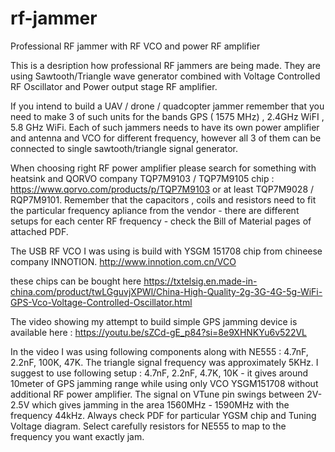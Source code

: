 # rf-jammer
Professional RF jammer with RF VCO and power RF amplifier

This is a desription how professional RF jammers are being made. They are using Sawtooth/Triangle wave generator combined with Voltage Controlled RF Oscillator and Power output stage RF amplifier.

If you intend to build a UAV / drone / quadcopter jammer remember that you need to make 3 of such units for the bands GPS ( 1575 MHz) , 2.4GHz WiFI , 5.8 GHz WiFi. Each of such jammers needs to have its own power amplifier and antenna and VCO for different frequency, however all 3 of them can be connected to single sawtooth/triangle signal generator. 

When choosing right RF power amplifier please search for something with heatsink and QORVO company TQP7M9103 / TQP7M9105 chip : https://www.qorvo.com/products/p/TQP7M9103   or at least TQP7M9028 / RQP7M9101. Remember that the capacitors , coils and resistors need to fit the particular frequency  apliance from the vendor - there are different setups for each center RF frequency - check the Bill of Material pages of attached PDF. 

The USB RF VCO I was using is build with YSGM 151708 chip from chineese company INNOTION.  http://www.innotion.com.cn/VCO

these chips can be bought here https://txtelsig.en.made-in-china.com/product/twLGguvjXPWl/China-High-Quality-2g-3G-4G-5g-WiFi-GPS-Vco-Voltage-Controlled-Oscillator.html

The video showing my attempt to build simple GPS jamming device is available here : https://youtu.be/sZCd-gE_p84?si=8e9XHNKYu6v522VL

In the video I was using following components along with NE555 : 4.7nF, 2.2nF, 100K, 47K. The triangle signal frequency was approximately 5KHz. I suggest to use following setup : 4.7nF, 2.2nF, 4.7K, 10K - it gives around 10meter of GPS jamming range while using only VCO YSGM151708 without additional RF power amplifier. The signal on VTune pin swings between 2V-2.5V which gives jamming in the area 1560MHz - 1590MHz with the frequency 44kHz. 
Always check PDF for particular YGSM chip and Tuning Voltage diagram. Select carefully resistors for NE555 to map to the frequency you want exactly jam. 




